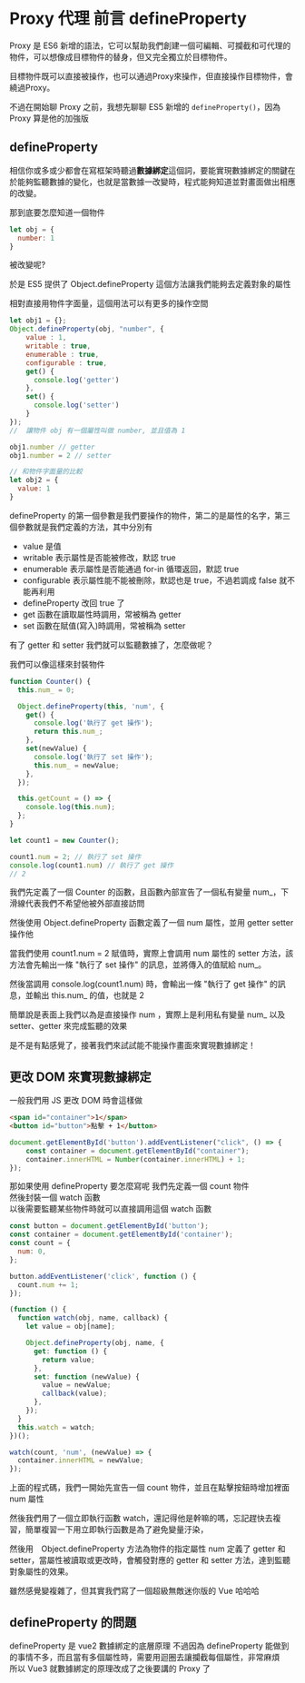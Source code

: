 # Proxy 代理 前言 defineProperty
Proxy 是 ES6 新增的語法，它可以幫助我們創建一個可編輯、可攔截和可代理的物件，可以想像成目標物件的替身，但又完全獨立於目標物件。

目標物件既可以直接被操作，也可以通過Proxy來操作，但直接操作目標物件，會繞過Proxy。

不過在開始聊 Proxy 之前，我想先聊聊 ES5 新增的 `defineProperty()`，因為 Proxy 算是他的加強版

## defineProperty
相信你或多或少都會在寫框架時聽過**數據綁定**這個詞，要能實現數據綁定的關鍵在於能夠監聽數據的變化，也就是當數據一改變時，程式能夠知道並對畫面做出相應的改變。

那到底要怎麼知道一個物件
```js
let obj = {
  number: 1
}
```
被改變呢?

於是 ES5 提供了 Object.defineProperty 這個方法讓我們能夠去定義對象的屬性

相對直接用物件字面量，這個用法可以有更多的操作空間
```js
let obj1 = {};
Object.defineProperty(obj, "number", {
    value : 1,
    writable : true,
    enumerable : true,
    configurable : true,
    get() {
      console.log('getter')
    },
    set() {
      console.log('setter')
    }
});
//  讓物件 obj 有一個屬性叫做 number, 並且值為 1

obj1.number // getter
obj1.number = 2 // setter

// 和物件字面量的比較
let obj2 = {
  value: 1
}

```
defineProperty 的第一個參數是我們要操作的物件，第二的是屬性的名字，第三個參數就是我們定義的方法，其中分別有  
* value 是值
* writable 表示屬性是否能被修改，默認 true
* enumerable 表示屬性是否能通過 for-in 循環返回，默認 true
* configurable 表示屬性能不能被刪除，默認也是 true，不過若調成 false 就不能再利用  
* defineProperty 改回 true 了
* get 函數在讀取屬性時調用，常被稱為 getter
* set 函數在賦值(寫入)時調用，常被稱為 setter

有了 getter 和 setter 我們就可以監聽數據了，怎麼做呢？

我們可以像這樣來封裝物件
```js
function Counter() {
  this.num_ = 0;

  Object.defineProperty(this, 'num', {
    get() {
      console.log('執行了 get 操作');
      return this.num_;
    },
    set(newValue) {
      console.log('執行了 set 操作');
      this.num_ = newValue;
    },
  });

  this.getCount = () => {
    console.log(this.num);
  };
}

let count1 = new Counter();

count1.num = 2; // 執行了 set 操作
console.log(count1.num) // 執行了 get 操作
// 2
```
我們先定義了一個 Counter 的函數，且函數內部宣告了一個私有變量 num_，下滑線代表我們不希望他被外部直接訪問  

然後使用 Object.defineProperty 函數定義了一個 num 屬性，並用 getter setter 操作他  

當我們使用 count1.num = 2 賦值時，實際上會調用 num 屬性的 setter 方法，該方法會先輸出一條 "執行了 set 操作" 的訊息，並將傳入的值賦給 num_。

然後當調用 console.log(count1.num) 時，會輸出一條 "執行了 get 操作" 的訊息，並輸出 this.num_ 的值，也就是 2

簡單說是表面上我們以為是直接操作 num ，實際上是利用私有變量 num_ 以及 setter、getter 來完成監聽的效果 

是不是有點感覺了，接著我們來試試能不能操作畫面來實現數據綁定！

## 更改 DOM 來實現數據綁定
一般我們用 JS 更改 DOM 時會這樣做

```html
<span id="container">1</span>
<button id="button">點擊 + 1</button>
```

```js
document.getElementById('button').addEventListener("click", () => {
    const container = document.getElementById("container");
    container.innerHTML = Number(container.innerHTML) + 1;
});
```

那如果使用 defineProperty 要怎麼寫呢
我們先定義一個 count 物件  
然後封裝一個 watch 函數  
以後需要監聽某些物件時就可以直接調用這個 watch 函數
```js
const button = document.getElementById('button');
const container = document.getElementById('container');
const count = {
  num: 0,
};

button.addEventListener('click', function () {
  count.num += 1;
});

(function () {
  function watch(obj, name, callback) {
    let value = obj[name];

    Object.defineProperty(obj, name, {
      get: function () {
        return value;
      },
      set: function (newValue) {
        value = newValue;
        callback(value);
      },
    });
  }
  this.watch = watch;
})();

watch(count, 'num', (newValue) => {
  container.innerHTML = newValue;
});
```
上面的程式碼，我們一開始先宣告一個 count 物件，並且在點擊按鈕時增加裡面 num 屬性

然後我們用了一個立即執行函數 watch，還記得他是幹嘛的嗎，忘記趕快去複習，簡單複習一下用立即執行函數是為了避免變量汙染，

然後用　Object.defineProperty 方法為物件的指定屬性 num 定義了 getter 和 setter，當屬性被讀取或更改時，會觸發對應的 getter 和 setter 方法，達到監聽對象屬性的效果。

雖然感覺變複雜了，但其實我們寫了一個超級無敵迷你版的 Vue 哈哈哈

## defineProperty 的問題
defineProperty 是 vue2 數據綁定的底層原理
不過因為 defineProperty 能做到的事情不多，而且當有多個屬性時，需要用迴圈去讓攔截每個屬性，非常麻煩  
所以 Vue3 就數據綁定的原理改成了之後要講的 Proxy 了

